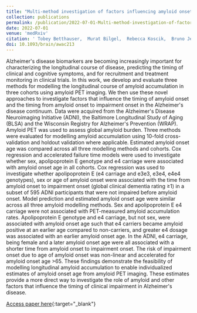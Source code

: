 ```yaml
---
title: "Multi-method investigation of factors influencing amyloid onset and impairment in three cohorts"
collection: publications
permalink: /publication/2022-07-01-Multi-method-investigation-of-factors-influencing-amyloid-onset-and-impairment-in-three-cohorts
date: 2022-07-01
venue: 'medRxiv'
citation: ' Tobey Betthauser,  Murat Bilgel,  Rebecca Koscik,  Bruno Jedynak,  Yang An,  Kristina Kellett,  Abhay Moghekar,  Erin Jonaitis,  Charles Stone,  Corinne Engelman,  Sanjay Asthana,  Bradley Christian,  Dean Wong,  Marilyn Albert,  Susan Resnick,  Sterling Johnson,  Alzheimer’s Disease Neuroimaging Initiative, &quot;Multi-method investigation of factors influencing amyloid onset and impairment in three cohorts.&quot; medRxiv, 2021.'
doi: 10.1093/brain/awac213
---
```


Alzheimer's disease biomarkers are becoming increasingly important for characterizing the longitudinal course of disease, predicting the timing of clinical and cognitive symptoms, and for recruitment and treatment monitoring in clinical trials. In this work, we develop and evaluate three methods for modelling the longitudinal course of amyloid accumulation in three cohorts using amyloid PET imaging. We then use these novel approaches to investigate factors that influence the timing of amyloid onset and the timing from amyloid onset to impairment onset in the Alzheimer's disease continuum. Data were acquired from the Alzheimer's Disease Neuroimaging Initiative (ADNI), the Baltimore Longitudinal Study of Aging (BLSA) and the Wisconsin Registry for Alzheimer's Prevention (WRAP). Amyloid PET was used to assess global amyloid burden. Three methods were evaluated for modelling amyloid accumulation using 10-fold cross-validation and holdout validation where applicable. Estimated amyloid onset age was compared across all three modelling methods and cohorts. Cox regression and accelerated failure time models were used to investigate whether sex, apolipoprotein E genotype and e4 carriage were associated with amyloid onset age in all cohorts. Cox regression was used to investigate whether apolipoprotein E (e4 carriage and e3e3, e3e4, e4e4 genotypes), sex or age of amyloid onset were associated with the time from amyloid onset to impairment onset (global clinical dementia rating ≥1) in a subset of 595 ADNI participants that were not impaired before amyloid onset. Model prediction and estimated amyloid onset age were similar across all three amyloid modelling methods. Sex and apolipoprotein E e4 carriage were not associated with PET-measured amyloid accumulation rates. Apolipoprotein E genotype and e4 carriage, but not sex, were associated with amyloid onset age such that e4 carriers became amyloid positive at an earlier age compared to non-carriers, and greater e4 dosage was associated with an earlier amyloid onset age. In the ADNI, e4 carriage, being female and a later amyloid onset age were all associated with a shorter time from amyloid onset to impairment onset. The risk of impairment onset due to age of amyloid onset was non-linear and accelerated for amyloid onset age >65. These findings demonstrate the feasibility of modelling longitudinal amyloid accumulation to enable individualized estimates of amyloid onset age from amyloid PET imaging. These estimates provide a more direct way to investigate the role of amyloid and other factors that influence the timing of clinical impairment in Alzheimer's disease.

[Access paper here](https://doi.org/10.1093/brain/awac213){:target="_blank"}